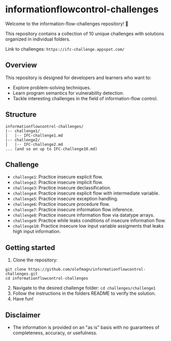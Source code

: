 # informationflowcontrol-challenges
Welcome to the information-flow-challenges repository! 🎉 

This repository contains a collection of 10 unique challenges with solutions organized in individual folders. 

Link to challenges: `https://ifc-challenge.appspot.com/`

## Overview
This repository is designed for developers and learners who want to:
- Explore problem-solving techniques.
- Learn program semantics for vulnerability detection. 
- Tackle interesting challenges in the field of information-flow control.

## Structure
```
informationflowcontrol-challenges/
|-- challenge1/
|   |-- IFC-challenge1.md
|-- challenge2/
|   |-- IFC-challenge2.md
... (and so on up to IFC-challenge10.md) 

```
## Challenge
- `challenge1`: Practice insecure explicit flow.
- `challenge2`: Practice insecure implicit flow.
- `challenge3`: Practice insecure declassification.
- `challenge4`: Practice insecure explicit flow with intermediate variable.
- `challenge5`: Practice insecure exception handling.
- `challenge6`: Practice insecure procedure flow.
- `challenge7`: Practice insecure information flow inference.
- `challenge8`: Practice insecure information flow via datatype arrays.
- `challenge9`: Practice while leaks conditions of insecure information flow.
- `challenge10`: Practice insecure low input variable assigments that leaks high input information.

## Getting started
1. Clone the repository:
```
git clone https://github.com/olofmagn/informationflowcontrol-challenges.git
cd informationflowcontrol-challenges
```
2. Navigate to the desired challenge folder:
`cd challenges/challenge1`
3. Follow the instructions in the folders README to verify the solution.
4. Have fun!

## Disclaimer
- The information is provided on an "as is" basis with no guarantees of completeness, accuracy, or usefulness.
